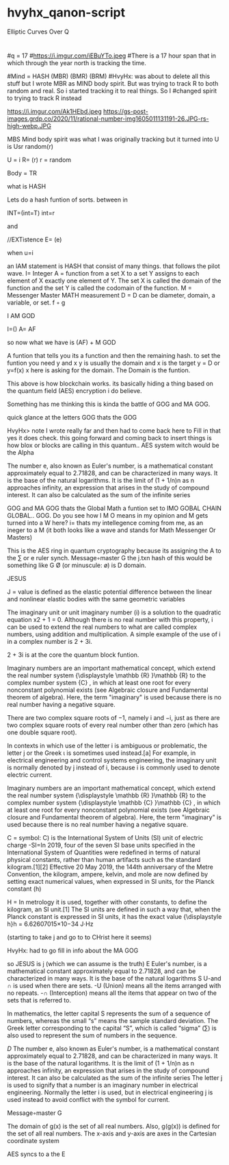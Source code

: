 # hvyhx_qanon-script
Elliptic Curves Over Q
#
#q = 17
#https://i.imgur.com/iEBuYTo.jpeg
#There is a 17 hour span that in which through the year north is tracking the time.

#Mind = HASH (MBR) (BMR) (BRM)
#HvyHx: was about to delete all this stuff but I wrote MBR as MIND body spirit. But was trying to track R to both random and real. So i started tracking it to real things. So I #changed spirit to trying to track R instead

https://i.imgur.com/Ak1HEbd.jpeg
https://gs-post-images.grdp.co/2020/11/rational-number-img1605011131191-26.JPG-rs-high-webp.JPG

MBS Mind body spirit was what I was originally tracking but it turned into 
U is Usr random(r)

U = i 
R= (r)
r = random

Body = TR

what is HASH



Lets do a hash funtion of sorts. between in

INT=(int=T)
int=r

and

//EXTistence
E= (e)

when u=i

an IAM statement is HASH that consist of many things. that follows the pilot wave.
I= Integer
A = function from a set X to a set Y assigns to each element of X exactly one element of Y. The set X is called the domain of the function and the set Y is called the codomain of the function.
M = Messenger Master MATH measurement
D = D can be diameter, domain, a variable, or set.
f ◦ g

I AM GOD

I=()
A= AF

so now what we have is
(AF) + M GOD

A funtion that tells you its a function and then the remaining hash.
to set the funtion you need y and x 
y is usually the domain and x is the target
y = D 
  or
y=f(x)
 x here is asking for the domain. The Domain is the funtion.

This above is how blockchain works. its basically hiding a thing based on the quantum field (AES) encryption i do believe.

Something has me thinking this is kinda the battle of GOG and MA GOG.

quick glance at the letters GOG thats the GOG

HvyHx> note I wrote really far and then had to come back here to Fill in that yes it does check. this going forward and coming back to insert things is how blox or blocks
are calling in this quantum.. AES system witch would be the Alpha 

The number e, also known as Euler's number, is a mathematical constant approximately equal to 2.71828, and can be characterized in many ways. It is the base of the natural logarithms. It is the limit of (1 + 1/n)n as n approaches infinity, an expression that arises in the study of compound interest. It can also be calculated as the sum of the infinite series


GOG and MA GOG
thats the Global Math a funtion set to IMO GOBAL CHAIN GLOBAL.. GOG.
Do you see how I M O means in my opinion and M gets turned into a W here?
i= thats my intellegence coming from me, as an ineger to a M (it both looks like a wave and stands for Math Messenger Or Masters)

This is the AES ring in quantum cryptography
because its assigning the A to the ∑ or e ruler synch.
Message◦master G
 the j.txn hash of this would be something like G Ø (or minuscule: ø) is D domain.

JESUS

J = value is defined as the elastic potential difference between the linear and nonlinear elastic bodies with the same geometric variables

The imaginary unit or unit imaginary number (i) is a solution to the quadratic equation x2 + 1 = 0. Although there is no real number with this property, i can be used to extend the real numbers to what are called complex numbers, using addition and multiplication. A simple example of the use of i in a complex number is 2 + 3i.

2 + 3i is at the core the quantum block funtion.

Imaginary numbers are an important mathematical concept, which extend the real number system {\displaystyle \mathbb {R} }\mathbb {R}  to the complex number system {C} , in which at least one root for every nonconstant polynomial exists (see Algebraic closure and Fundamental theorem of algebra). Here, the term "imaginary" is used because there is no real number having a negative square.

There are two complex square roots of −1, namely i and −i, just as there are two complex square roots of every real number other than zero (which has one double square root).

In contexts in which use of the letter i is ambiguous or problematic, the letter j or the Greek ι is sometimes used instead.[a] For example, in electrical engineering and control systems engineering, the imaginary unit is normally denoted by j instead of i, because i is commonly used to denote electric current.

Imaginary numbers are an important mathematical concept, which extend the real number system {\displaystyle \mathbb {R} }\mathbb {R}  to the complex number system {\displaystyle \mathbb {C} }\mathbb {C} , in which at least one root for every nonconstant polynomial exists (see Algebraic closure and Fundamental theorem of algebra). Here, the term "imaginary" is used because there is no real number having a negative square.


C = symbol: C) is the International System of Units (SI) unit of electric charge
                  -SI=In 2019, four of the seven SI base units specified in the International System of Quantities were redefined in terms of natural physical constants, rather than human artifacts such as the standard kilogram.[1][2] Effective 20 May 2019, the 144th anniversary of the Metre Convention, the kilogram, ampere, kelvin, and mole are now defined by setting exact numerical values, when expressed in SI units, for the Planck constant (h)

H = In metrology it is used, together with other constants, to define the kilogram, an SI unit.[1] The SI units are defined in such a way that, when the Planck constant is expressed in SI units, it has the exact value {\displaystyle h}h = 6.62607015×10−34 J⋅Hz

(starting to take j and go to to CHrist here it seems)
 
HvyHx: had to go fill in info about the MA GOG

so JESUS is 
j (which we can assume is the truth) 
E Euler's number, is a mathematical constant approximately equal to 2.71828, and can be characterized in many ways. It is the base of the natural logarithms
S
U-and ∩ is used when there are sets.
 -U (Union) means all the items arranged with no repeats.
 -∩ (Interception) means all the items that appear on two of the sets that is referred to.

In mathematics, the letter capital S represents the sum of a sequence of numbers, whereas the small “s” means the sample standard deviation. The Greek letter corresponding to the capital “S”, which is called “sigma” (∑) is also used to represent the sum of numbers in the sequence.

$D$
The number e, also known as Euler's number, is a mathematical constant approximately equal to 2.71828,
and can be characterized in many ways. It is the base of the natural logarithms.
It is the limit of (1 + 1/n)n as n approaches infinity, an expression that arises in the study of compound interest.
It can also be calculated as the sum of the infinite series
The letter j is used to signify that a number is an imaginary number in electrical engineering.
Normally the letter i is used, but in electrical engineering j is used instead to avoid conflict with the symbol for current.

Message◦master G

 The domain of g(x) is the set of all real numbers. Also, g(g(x)) is defined for the set of all real numbers.
 The x-axis and y-axis are axes in the Cartesian coordinate system

 AES syncs to a the E
